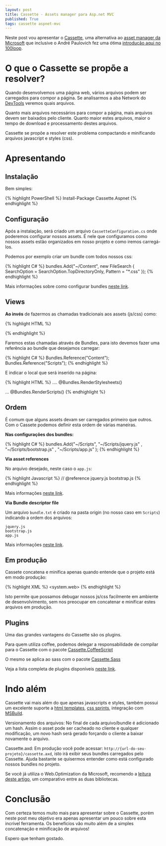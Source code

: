 ```yaml
---
layout: post
title: Cassette - Assets manager para Asp.net MVC
published: True
tags: cassette aspnet-mvc
---
```


Neste post vou apresentar o [Cassette](http://getcassette.net/), uma alternativa ao [asset manager da Microsoft](https://www.nuget.org/packages/microsoft.aspnet.web.optimization/) que inclusive o André Paulovich fez uma ótima [introdução aqui no 100loop](http://www.100loop.com/destaque/tecnicas-de-bundling-em-asp-net/).

# O que o Cassette se propõe a resolver?
Quando desenvolvemos uma página web, vários arquivos podem ser carregados para compor a página. Se analisarmos a aba Network do [DevTools](https://developer.chrome.com/devtools/index#improving-network-performance) veremos quais arquivos.

Quanto mais arquivos necessários para compor a página, mais arquivos devem ser baixados pelo cliente.
Quanto maior estes arquivos, maior o tempo de download e processamento destes arquivos.

Cassette se propõe a resolver este problema compactando e minificando arquivos javascript e styles (css).

# Apresentando

## Instalação
Bem simples:

{% highlight PowerShell %}
Install-Package Cassette.Aspnet
{% endhighlight %}


## Configuração
Após a instalação, será criado um arquivo `CassetteConfiguration.cs` onde poderemos configurar nossos assets. É nele que configuramos como nossos assets estão organizados em nosso projeto e como iremos carregá-los.

Podemos por exemplo criar um bundle com todos nossos css:

{% highlight C# %}
bundles.Add<StylesheetBundle>("~/Content", new FileSearch {
    SearchOption = SearchOption.TopDirectoryOnly,
    Pattern = "*.css"
});
{% endhighlight %}

Mais informações sobre como configurar bundles [neste link](http://getcassette.net/documentation/v2/bundle-configuration).


## Views
**Ao invés** de fazermos as chamadas tradicionais aos assets (js/css) como:

{% highlight HTML %}
<link href="~/Content/bootstrap.min.css" rel="stylesheet" type="text/css" />
{% endhighlight %}

Faremos estas chamadas através de Bundles, para isto devemos fazer uma referência ao bundle que desejamos carregar:

{% highlight C# %}
Bundles.Reference("Content");
Bundles.Reference("Scripts");
{% endhighlight %}


E indicar o local que será inserido na página:

{% highlight HTML %}
    ....
    @Bundles.RenderStylesheets()
</head>
<body>
...
    @Bundles.RenderScripts()
</body>
{% endhighlight %}

## Ordem
É comum que alguns assets devam ser carregados primeiro que outros. Com o Cassete podemos definir esta ordem de várias maneiras.

**Nas configurações dos bundles:**

{% highlight C# %}
bundles.Add<StylesheetBundle>("~/Scripts",
  "~/Scripts/jquery.js"
  , "~/Scripts/bootstrap.js"
  , "~/Scripts/app.js"
);
{% endhighlight %}


**Via asset references**

No arquivo desejado, neste caso o `app.js`:

{% highlight Javascript %}
// @reference jquery.js bootstrap.js
{% endhighlight %}

Mais informações [neste link](http://getcassette.net/documentation/v2/asset-references).

**Via Bundle descriptor file**

Um arquivo `bundle.txt` é criado na pasta origin (no nosso caso em `Scripts`) indicando a ordem dos arquivos:

    jquery.js
    bootstrap.js
    app.js


Mais informações [neste link](http://getcassette.net/documentation/v1/configuration/bundle-descriptor-file).


## Em produção
Cassete concatena e minifica apenas quando entende que o projeto está em modo produção:

{% highlight XML %}
<system.web>
    <compilation debug="false">
{% endhighlight %}

Isto permite que possamos debugar nossos js/css facilmente em ambiente de desenvolvimento, sem nos preocupar em concatenar e minificar estes arquivos em produção.

## Plugins
Uma das grandes vantagens do Cassette são os plugins.

Para quem utiliza coffee, podemos delegar a responsabilidade de compilar para o Cassette com o pacote [Cassette.CoffeeScript](https://www.nuget.org/packages/Cassette.CoffeeScript/)

O mesmo se aplica ao sass com o pacote [Cassette.Sass](https://www.nuget.org/packages/Cassette.Sass/)

Veja a lista completa de plugins disponíveis [neste link](http://getcassette.net/documentation/v2/plugins).

# Indo além
Cassette vai mais além do que apenas javascripts e styles, também possui um excelente suporte a [html templates](http://getcassette.net/documentation/v2/html-templates), [css sprints](http://getcassette.net/documentation/v2/stylesheets/image-spriting), integração com [MSBuild](http://getcassette.net/documentation/v2/msbuild).

Versionamento dos arquivos: No final de cada arquivo/bundle é adicionado um hash. Assim o asset pode ser cacheado no cliente e qualquer modificação, um novo hash será gerado forçando o cliente a baixar novamente o arquivo.

Cassette.axd: Em produção você pode acessar: `http://{url-do-seu-projeto}/cassette.axd`, isto irá exibir seus bundles carregados pelo Cassette. Ajuda bastante se quisermos entender como está configurado nossos bundles no projeto.

Se você já utiliza o Web.Optimization da Microsoft, recomendo a [leitura deste artigo](http://codewith.us/asp-net-bundling/), um comparativo entre as duas bibliotecas.

# Conclusão
Com certeza temos muito mais para apresentar sobre o Cassette, porém neste post meu objetivo era apenas apresentar um pouco sobre esta incrível ferramenta.
Os benefícios vão muito além de a simples concatenação e minificação de arquivos!

Espero que tenham gostado.
